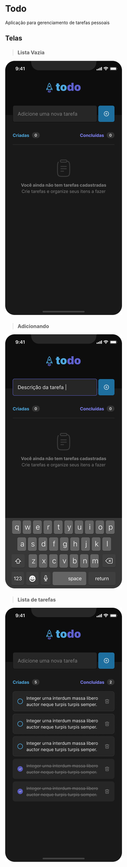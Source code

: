 # Todo

Aplicação para gerenciamento de tarefas pessoais

## Telas

> ### Lista Vazia

![asda](docs/empty.png)

> ### Adicionando

![asda](docs/description.png)

> ### Lista de tarefas

![asda](docs/list.png)
